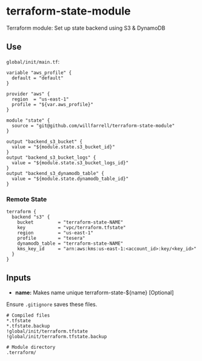 # terraform-state-module
Terraform module: Set up state backend using S3 &amp; DynamoDB

## Use
`global/init/main.tf`:
```hcl-terraform
variable "aws_profile" {
  default = "default"
}

provider "aws" {
  region  = "us-east-1"
  profile = "${var.aws_profile}"
}

module "state" {
  source = "git@github.com/willfarrell/terraform-state-module"
}

output "backend_s3_bucket" {
  value = "${module.state.s3_bucket_id}"
}
output "backend_s3_bucket_logs" {
  value = "${module.state.s3_bucket_logs_id}"
}
output "backend_s3_dynamodb_table" {
  value = "${module.state.dynamodb_table_id}"
}

```

### Remote State
```hcl-terraform
terraform {
  backend "s3" {
    bucket         = "terraform-state-NAME"
    key            = "vpc/terraform.tfstate"
    region         = "us-east-1"
    profile        = "tesera"
    dynamodb_table = "terraform-state-NAME"
    kms_key_id     = "arn:aws:kms:us-east-1:<account_id>:key/<key_id>"
  }
}
```

## Inputs
- **name:** Makes name unique terraform-state-${name} [Optional]

Ensure `.gitignore` saves these files.
```
# Compiled files
*.tfstate
*.tfstate.backup
!global/init/terraform.tfstate
!global/init/terraform.tfstate.backup

# Module directory
.terraform/
```

